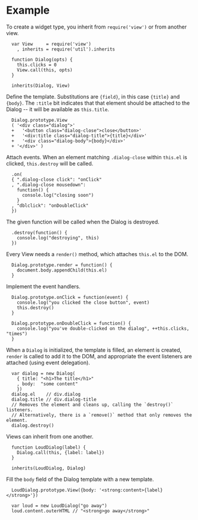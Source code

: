 # Example

To create a widget type, you inherit from `require('view')` or from another view.

      var View     = require('view')
        , inherits = require('util').inherits

      function Dialog(opts) {
        this.clicks = 0
        View.call(this, opts)
      }

      inherits(Dialog, View)

Define the template. Substitutions are `{field}`, in this case `{title}`
and `{body}`. The `:title` bit indicates that that element should be attached
to the Dialog -- it will be available as `this.title`.

      Dialog.prototype.View
      ( '<div class="dialog">'
      +   '<button class="dialog-close">close</button>'
      +   '<div:title class="dialog-title">{title}</div>'
      +   '<div class="dialog-body">{body}</div>'
      + '</div>' )

Attach events. When an element matching `.dialog-close` within
`this.el` is clicked, `this.destroy` will be called.

      .on(
      { ".dialog-close click": "onClick"
      , ".dialog-close mousedown":
        function() {
          console.log("closing soon")
        }
      , "dblclick": "onDoubleClick"
      })

The given function will be called when the Dialog is destroyed.

      .destroy(function() {
        console.log("destroying", this)
      })

Every View needs a `render()` method, which attaches `this.el` to the DOM.

      Dialog.prototype.render = function() {
        document.body.appendChild(this.el)
      }

Implement the event handlers.

      Dialog.prototype.onClick = function(event) {
        console.log("you clicked the close button", event)
        this.destroy()
      }

      Dialog.prototype.onDoubleClick = function() {
        console.log("you've double-clicked on the dialog", ++this.clicks, "times")
      }

When a `Dialog` is initialized, the template is filled, an element is created,
`render` is called to add it to the DOM, and appropriate the event listeners
are attached (using event delegation).

      var dialog = new Dialog(
        { title: "<h1>The title</h1>"
        , body:  "some content"
        })
      dialog.el    // div.dialog
      dialog.title // div.dialog-title
      // Removes the element and cleans up, calling the `destroy()` listeners.
      // Alternatively, there is a `remove()` method that only removes the element.
      dialog.destroy()

Views can inherit from one another.

      function LoudDialog(label) {
        Dialog.call(this, {label: label})
      }

      inherits(LoudDialog, Dialog)

Fill the `body` field of the Dialog template with a new template.

      LoudDialog.prototype.View({body: '<strong:content>{label}</strong>'})

      var loud = new LoudDialog("go away")
      loud.content.outerHTML // "<strong>go away</strong>"

